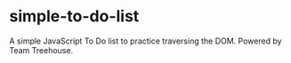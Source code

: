 # simple-to-do-list
A simple JavaScript To Do list to practice traversing the DOM. Powered by Team Treehouse.
